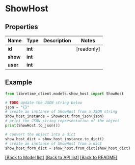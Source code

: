 # ShowHost


## Properties

Name | Type | Description | Notes
------------ | ------------- | ------------- | -------------
**id** | **int** |  | [readonly] 
**show** | **int** |  | 
**user** | **int** |  | 

## Example

```python
from libretime_client.models.show_host import ShowHost

# TODO update the JSON string below
json = "{}"
# create an instance of ShowHost from a JSON string
show_host_instance = ShowHost.from_json(json)
# print the JSON string representation of the object
print(ShowHost.to_json())

# convert the object into a dict
show_host_dict = show_host_instance.to_dict()
# create an instance of ShowHost from a dict
show_host_form_dict = show_host.from_dict(show_host_dict)
```
[[Back to Model list]](../README.md#documentation-for-models) [[Back to API list]](../README.md#documentation-for-api-endpoints) [[Back to README]](../README.md)


